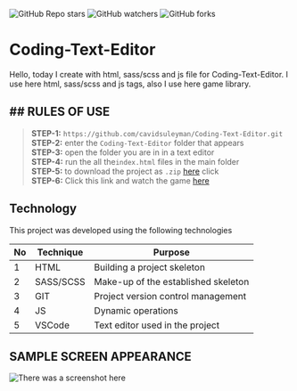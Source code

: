 ![GitHub Repo stars](https://img.shields.io/github/stars/cavidsuleyman/Coding-Text-Editor?style=for-the-badge)
![GitHub watchers](https://img.shields.io/github/watchers/cavidsuleyman/Coding-Text-Editor?style=for-the-badge)
![GitHub forks](https://img.shields.io/github/forks/cavidsuleyman/Coding-Text-Editor?style=for-the-badge)

  # Coding-Text-Editor

Hello, today I create with html, sass/scss and js file for Coding-Text-Editor. I use here html, sass/scss and js tags, also I use here game library. 
## ## RULES OF USE

> **STEP-1:** `https://github.com/cavidsuleyman/Coding-Text-Editor.git` <br/>
> **STEP-2:**  enter the `Coding-Text-Editor` folder that appears <br/>
> **STEP-3:**  open the folder you are in in a text editor <br/>
> **STEP-4:**  run the  all the`index.html` files in the main folder <br/>
> **STEP-5:**  to download the project as `.zip`  [here](https://github.com/cavidsuleyman/Arrow-Game/archive/refs/heads/master.zip) click <br/>
> **STEP-6:**  Click this link and watch the game [here](https://black-ray.surge.sh/) <br/>


## Technology

This project was developed using the following technologies

| No | Technique | Purpose |
| - | ---------- | --------------------- |
| 1 | HTML | Building a project skeleton |
| 2 | SASS/SCSS |  Make-up of the established skeleton |
| 3 | GIT |  Project version control management |
| 4 | JS | Dynamic operations |
| 5 | VSCode | Text editor used in the project |


## SAMPLE SCREEN APPEARANCE

![There was a screenshot here](./screen.png)
